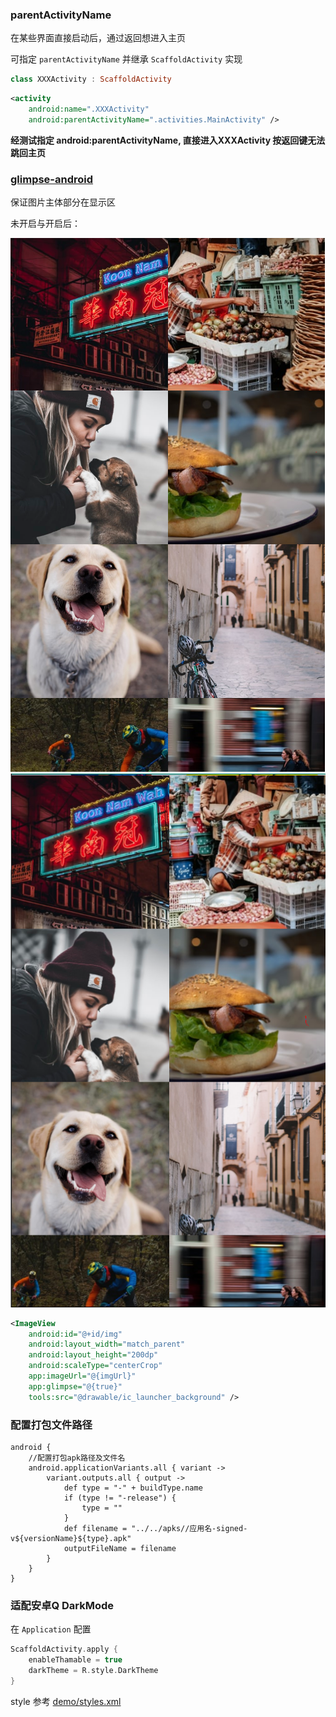 
### parentActivityName

在某些界面直接启动后，通过返回想进入主页


可指定 `parentActivityName` 并继承 `ScaffoldActivity` 实现

```kotlin
class XXXActivity : ScaffoldActivity
```
```xml
<activity
    android:name=".XXXActivity"
    android:parentActivityName=".activities.MainActivity" />
```

**经测试指定 android:parentActivityName, 直接进入XXXActivity 按返回键无法跳回主页**



### [glimpse-android](https://github.com/the-super-toys/glimpse-android)

保证图片主体部分在显示区

未开启与开启后：

![](img/d1.png)
![](img/d0.png)

```xml
<ImageView
    android:id="@+id/img"
    android:layout_width="match_parent"
    android:layout_height="200dp"
    android:scaleType="centerCrop"
    app:imageUrl="@{imgUrl}"
    app:glimpse="@{true}"
    tools:src="@drawable/ic_launcher_background" />
```

### 配置打包文件路径

```grvooy
android {
    //配置打包apk路径及文件名
    android.applicationVariants.all { variant ->
        variant.outputs.all { output ->
            def type = "-" + buildType.name
            if (type != "-release") {
                type = ""
            }
            def filename = "../../apks//应用名-signed-v${versionName}${type}.apk"
            outputFileName = filename
        }
    }
}

```

### 适配安卓Q DarkMode

在 `Application` 配置

```kotlin
ScaffoldActivity.apply {
    enableThamable = true
    darkTheme = R.style.DarkTheme
}
```

style 参考 [demo/styles.xml](src/main/res/values/styles.xml)
